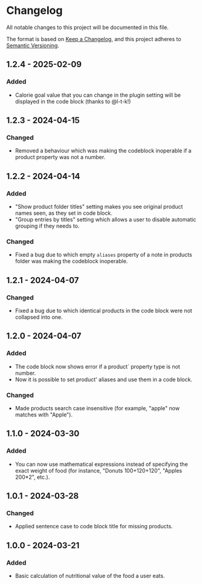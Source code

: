 # Changelog

All notable changes to this project will be documented in this file.

The format is based on [Keep a Changelog](https://keepachangelog.com/en/1.1.0/), and this project adheres to [Semantic Versioning](https://semver.org/spec/v2.0.0.html).

## 1.2.4 - 2025-02-09

### Added

* Calorie goal value that you can change in the plugin setting will be displayed in the code block (thanks to @l-t-k!)

## 1.2.3 - 2024-04-15

### Changed

* Removed a behaviour which was making the codeblock inoperable if a product property was not a number.

## 1.2.2 - 2024-04-14

### Added

* "Show product folder titles" setting makes you see original product names seen, as they set in code block.
* "Group entries by titles" setting which allows a user to disable automatic grouping if they needs to.

### Changed

* Fixed a bug due to which empty `aliases` property of a note in products folder was making the codeblock inoperable.

## 1.2.1 - 2024-04-07

### Changed

* Fixed a bug due to which identical products in the code block were not collapsed into one.

## 1.2.0 - 2024-04-07

### Added

* The code block now shows error if a product` property type is not number.
* Now it is possible to set product' aliases and use them in a code block.

### Changed

* Made products search case insensitive (for example, "apple" now matches with "Apple").

## 1.1.0 - 2024-03-30

### Added

* You can now use mathematical expressions instead of specifying the exact weight of food (for instance, "Donuts 100+120+120", "Apples 200*2", etc.).

## 1.0.1 - 2024-03-28

### Changed

* Applied sentence case to code block title for missing products.

## 1.0.0 - 2024-03-21

### Added

* Basic calculation of nutritional value of the food a user eats.